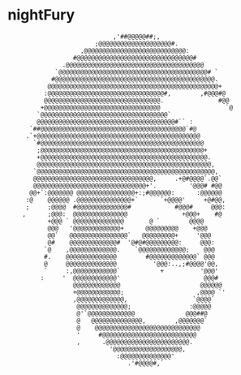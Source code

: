# nightFury
                                                        
                                                                               
                                 ,'##@@@@@##;,                                 
                            ;@@@@@@@@@@@@@@@@@@@@#.                            
                        ,@@@@@@@@@@@@@@@@@@@@@@@@@@@@:                         
                      #@@@@@@@@@@@@@@@@@@@@@@@@@@@@@@@@#                       
                   .@@@@@@@@@@@@@@@@@@@@@@@@@@@@@@@@@@@@@@                     
                 `@@@@@@@@@@@@@@@@@@@@@@@@@@@@@@@@@@@@@@@@@# `                 
                #@@@@@@@@@@@@@@@@@@@@@@@@@@@@@@@@@@@@@@@@@@@@.                 
               @@@@@@@@@@@@@@@@@@@@@@@@@@@@@@@@@@@@@@@@@@@@@@@+                
              :@@@@@@@@@@@@@@@@@@@@@@@@@@@@@@@@#,        ,#@@@#@               
              @@@@@@@@@@@@@@@@@@@@@@@@@@@@@@@@.               #@@              
             +@@@@@@@@@@@@@@@@@@@@@@@@@@@@@@@@                  `@             
            `@@@@@@@@@@@@@@@@@@@@@@@@@@@@@@@@@@@`                              
            @@@@@@@@@@@@@@@@@@@@@@@@@@@@@@@@@@@@@@#`` :                        
          `##@@@@@@@@@@@@@@@@@@@@@@@@@@@@@@@@@@@@@@@@`#@                       
         .`+@@@@@@@@@@@@@@@@@@@@@@@@@@@@@@@@@@@@@@@@@@@@@                      
           `#@@@@@@@@@@@@@@@@@@@@@@@@@@@@@@@@@@@@@@@@@@@@@                     
            ;@@@@@@@@@@@@@@@@@@@@@@@@@@@@@@@@@@@@@@@@@@@@@+                    
            +@@@@@@@@@@@@@@@@@@@@@@@@@@@@@@@@@@@@@@@@@@@@@@.                   
            @@@@@@@@@@@@@@@@@@@@@@@@@@@@@@@@@@@@@@@@@@@@@@@@,                  
           `@@@@@@@@@@@@@@@@@@@@@@@@@@@@@@@@@@@@@@@@@@@@@@@@@,                 
           @@@@@@@@@@@@@@@@@@@@@@@@@@@@@@@@@,     .+@#@@@@`.@@`                
           @@@@@@@@@@@@@@@@@@@@@@@@@@@@@@@+'.         '@@@# #@@                
          @@+`:@@@@@@@ @@@@@@@@@@@@@@@@+:;#@@@@@@:      :@@@@@@                
         :@    @@@@@@ .@@@@@@@@@@@@@@@+`      `+@@@@'     +@#@@,               
         ;     ;@@@@  #@@@@@@@@@@@@@@#            #@@@#     @@@:               
        ,      ;@@@:  @@@@@@@@@@@@@@@               +@@@+    #@                
               +@@@ ` @@@@@@@@@@@@@@       @ `        @@@@                     
               @@@   '@@@@@@@@@@@@@+      @@@@@@@@@    +@@@                    
               @@`   @@@@@@@@@@@@@@@@`   @@@@@@@@@+     '@@@                   
               @#    @@@@@@@@@@@@@#  '@#@#@@@@@@@@@:     @@@:                  
              `@    ,@@@@@@@@@@@@@.    `@@@@@@@@@@@@@;    @@@                  
              #.    @@@@@@@@@@@@@@        #@@@@@@@@@@@@@` @@@                  
              @     @@@@@@@@@@@@@@          '@@@:..,;#@@@@'@@,                 
              `     :,@@@@@@@@@@@@`           +          '@@@'                 
             :     '  @@@@@@@@@@@@'                       @@@#                 
                      @@@@@@@@@@@@@                      @@@@@@                
                      +@@@@@@@@@@@@;                    ,@@@@ `'               
                      ,@@@@@@@@@@@@@,                  `@@@@`                  
                       @@@@@@@@@@@@@@;                :@@@@@                   
                       @'`@@@@@@@@@@@@@              @@@##@                    
                       @   @@@@@@@@@@@@@@,        ,@@@@@@@`                    
                       @    @@@@@@@@@@@@@@@@@@@@@@@@@@@@@                      
                       '     #@@@@@@@@@@@@@@@@@@@@@@@@@@                       
                       ,      .@@@@@@@@@@@@@@@@@@@@@@@.                        
                                '@@@@@@@@@@@@@@@@@@@,                          
                                  :@@@@@@@@@@@@@@'                             
                                     .'#@@@@#,`                                
                                                                               
      
